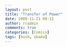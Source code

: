 ```yaml
---
layout: post
title: "Transfer of Power"
date: 2008-11-21 00:12
author: rcadmin
comments: true
categories: [Comics]
tags: [bush, obama]
---
```

<a href="http://bitsmack.com/wp/2008/11/21/transfer-of-power/"><img src="http://bitsmack.com/wp/wp-content/uploads/2008/11/20081121.jpg" alt="" title="Next I'll show you the room where I set up my Hot Wheels tracks." class="alignnone size-full wp-image-1501" /></a>
